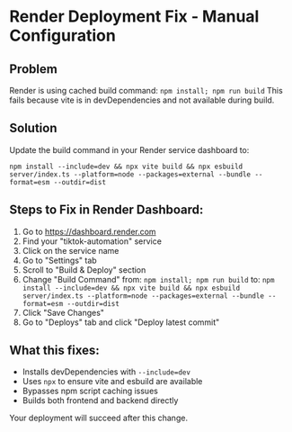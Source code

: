 # Render Deployment Fix - Manual Configuration

## Problem
Render is using cached build command: `npm install; npm run build`
This fails because vite is in devDependencies and not available during build.

## Solution
Update the build command in your Render service dashboard to:

```
npm install --include=dev && npx vite build && npx esbuild server/index.ts --platform=node --packages=external --bundle --format=esm --outdir=dist
```

## Steps to Fix in Render Dashboard:

1. Go to https://dashboard.render.com
2. Find your "tiktok-automation" service
3. Click on the service name
4. Go to "Settings" tab
5. Scroll to "Build & Deploy" section
6. Change "Build Command" from:
   `npm install; npm run build`
   to:
   `npm install --include=dev && npx vite build && npx esbuild server/index.ts --platform=node --packages=external --bundle --format=esm --outdir=dist`
7. Click "Save Changes"
8. Go to "Deploys" tab and click "Deploy latest commit"

## What this fixes:
- Installs devDependencies with `--include=dev`
- Uses `npx` to ensure vite and esbuild are available
- Bypasses npm script caching issues
- Builds both frontend and backend directly

Your deployment will succeed after this change.